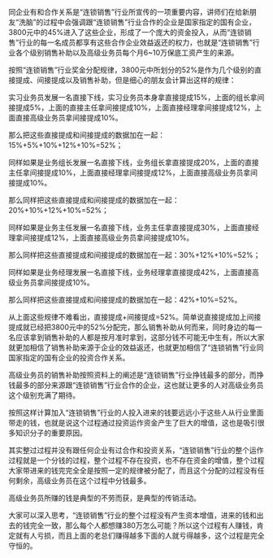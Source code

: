 同企业有和合作关系是“连锁销售”行业所宣传的一项重要内容，讲师们在给新朋友“洗脑”的过程中会强调跟“连锁销售”行业合作的企业是国家指定的国有企业，3800元中的45%进入了这些企业，形成了一个庞大的资金投入，从而“连锁销售”行业的每一名成员都享有这些合作企业效益返还的权力，也就是“连锁销售”行业各个级别销售补助以及高级业务员每个月6~10万保底工资产生的来源。

按照“连锁销售”行业奖金分配规律，3800元中所划分的52%是作为几个级别的直接提成、间接提成以及销售补助，但是细心的朋友会计算出这样的规律：

实习业务员发展一名直接下线，实习业务员本身拿直接提成15%，上面的组长拿间接提成5%，上面的直接主任拿间接提成10%，上面直接经理拿间接提成12%，上面直接高级业务员拿间接提成10%。

那么把这些直接提成和间接提成的数据加在一起：15%+5%+10%+12%+10%=52%；

同样如果是业务组长发展一名直接下线，业务组长拿直接提成20%，上面的直接主任拿间接提成10%，上面直接经理拿间接提成12%，上面直接高级业务员拿间接提成10%。

那么同样把这些直接提成和间接提成的数据加在一起：20%+10%+12%+10%=52%；

同样如果是业务主任发展一名直接下线，业务主任拿直接提成30%，上面直接经理拿间接提成12%，上面直接高级业务员拿间接提成10%。

那么同样把这些直接提成和间接提成的数据加在一起：30%+12%+10%=52%；

同样如果是业务经理发展一名直接下线，业务经理拿直接提成42%，上面直接高级业务员拿间接提成10%。

那么同样把这些直接提成和间接提成的数据加在一起：42%+10%=52%。

从上面这些规律不难看出，直接提成+间接提成=52%。简单说直接提成加上间接提成就已经把3800元中的52%分配完，那么销售补助从何而来，同时身边的每一名应该拿到销售补助的人都是按月准时拿到，这部分钱不可能无中生有，所以大家就更加相信了销售补助来源于企业的效益返还，也就更加相信了“连锁销售”行业同国家指定的国有企业的投资合作关系。

高级业务员的销售补助按照资料上的阐述是“连锁销售”行业挣钱最多的部分，而挣钱最多的部分来源跟“连锁销售”行业合作的企业，这也就让更多的人对高级业务员这个级别充满了期待。

按照这样计算加入“连锁销售”行业的人投入进来的钱要远远小于这些人从行业里面带走的钱，也就是说这个过程通过投资运作资金产生了巨大的增值，这也是吸引很多知识分子的重要原因。

其实整过过程并没有跟任何企业有过合作和投资关系，“连锁销售”行业的整个运作过程就是一个分钱的过程，整个过程不存在投资，也不存在资金的增值，整个过程大家带进来的钱完完全全是按照一定的规律被分配了，而且这个分配的过程没有任何剩余，高级业务员在这个过程中分钱最多。

高级业务员所赚的钱是典型的不劳而获，是典型的传销活动。

大家可以深入思考，“连锁销售”行业的整个过程没有产生资本增值，进来的钱和出去的钱完全一致，那么每个人都想赚380万怎么可能？所以这个过程有人赚钱，肯定就有人亏损，而且上面的老总们赚得越多下面的人就亏得越多，这个过程是完全守恒的。
